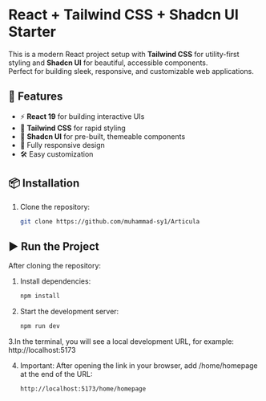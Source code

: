 # React + Tailwind CSS + Shadcn UI Starter

This is a modern React project setup with **Tailwind CSS** for utility-first styling and **Shadcn UI** for beautiful, accessible components.  
Perfect for building sleek, responsive, and customizable web applications.

## 🚀 Features
- ⚡ **React 19** for building interactive UIs
- 🎨 **Tailwind CSS** for rapid styling
- 🧩 **Shadcn UI** for pre-built, themeable components
- 📱 Fully responsive design
- 🛠️ Easy customization

## 📦 Installation

1. Clone the repository:
   ```bash
   git clone https://github.com/muhammad-sy1/Articula
   
## ▶️ Run the Project

After cloning the repository:

1. Install dependencies:
   ```bash
   npm install
   
2. Start the development server:
   ```bash
   npm run dev

3.In the terminal, you will see a local development URL, for example:
http://localhost:5173

4. Important: After opening the link in your browser, add /home/homepage at the end of the URL:
   ```bash
   http://localhost:5173/home/homepage
